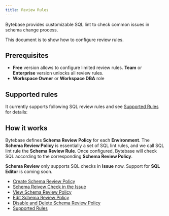 ```yaml
---
title: Review Rules
---
```


Bytebase provides customizable SQL lint to check common issues in schema change process.

This document is to show how to configure review rules.

## Prerequisites

- **Free** version allows to configure limited review rules. **Team** or **Enterprise** version unlocks all review rules.
- **Workspace Owner** or **Workspace DBA** role

## Supported rules

It currently supports following SQL review rules and see [Supported Rules](/docs/sql-review/review-rules/supported-rules) for details:

<include-block url="/docs/sql-review/rules"></include-block>

## How it works

Bytebase defines **Schema Review Policy** for each **Environment**. The **Schema Review Policy** is essentially a set of SQL lint rules, and we call SQL lint rule the **Schema Review Rule**. Once configured, Bytebase will check SQL according to the corresponding **Schema Review Policy**.

<hint-block type="warning">

**Schema Review** only supports SQL checks in **Issue** now. Support for **SQL Editor** is coming soon.

</hint-block>

- [Create Schema Review Policy](/docs/sql-review/review-rules/create-schema-review-policy)
- [Schema Reivew Check in the Issue](/docs/sql-review/review-rules/schema-review-check-in-the-issue)
- [View Schema Review Policy](/docs/sql-review/review-rules/view-schema-review-policy)
- [Edit Schema Review Policy](/docs/sql-review/review-rules/edit-schema-review-policy)
- [Disable and Delete Schema Review Policy](/docs/sql-review/review-rules/disable-delete-policy)
- [Supported Rules](/docs/sql-review/review-rules/supported-rules)
